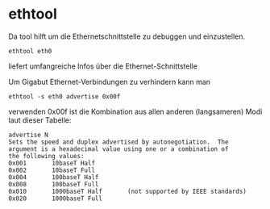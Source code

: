 # ethtool

Da tool hilft um die Ethernetschnittstelle zu debuggen und einzustellen.

    ethtool eth0

liefert umfangreiche Infos über die Ethernet-Schnittstelle


Um Gigabut Ethernet-Verbindungen zu verhindern kann man

    ethtool -s eth0 advertise 0x00f

verwenden 0x00f ist die Kombination aus allen anderen (langsameren) Modi laut dieser Tabelle:

    advertise N
    Sets the speed and duplex advertised by autonegotiation.  The 
    argument is a hexadecimal value using one or a combination of
    the following values:
    0x001       10baseT Half
    0x002       10baseT Full
    0x004       100baseT Half
    0x008       100baseT Full
    0x010       1000baseT Half       (not supported by IEEE standards)
    0x020       1000baseT Full
    

      
      

